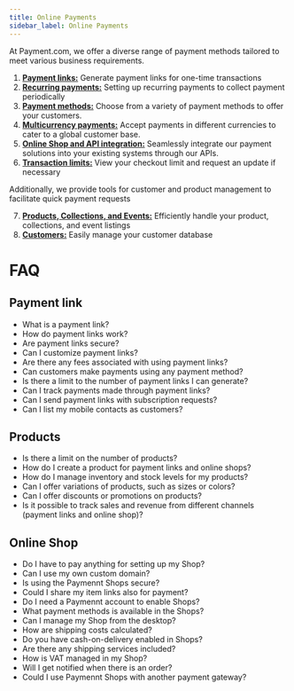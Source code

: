 ```yaml
---
title: Online Payments 
sidebar_label: Online Payments
---
```


At Payment.com, we offer a diverse range of payment methods tailored to meet various business requirements.


1. [**Payment links:**](1-payments-links.md)
Generate payment links for one-time transactions
2. [**Recurring payments:**](2-recurring-pamaents.md)
Setting up recurring payments to collect payment periodically
3. [**Payment methods:**](3-payment-methods.md)
Choose from a variety of payment methods to offer your customers.
4. [**Multicurrency payments:**](multicurrency-payments.md)
Accept payments in different currencies to cater to a global customer base.
5. [**Online Shop and API integration:**](5-online-shop-and-API-integration.md)
Seamlessly integrate our payment solutions into your existing systems through our APIs.
6. [**Transaction limits:**](6-transaction-limits.md)
View your checkout limit and request an update if necessary



Additionally, we provide tools for customer and product management to facilitate quick payment requests


7. [**Products, Collections, and Events:**](7-products,-collection,-and-events.md)
Efficiently handle your product, collections, and event listings
8. [**Customers:**](8-customers.md)
Easily manage your customer database


# FAQ

## Payment link

* What is a payment link?
* How do payment links work?
* Are payment links secure?
* Can I customize payment links?
* Are there any fees associated with using payment links?
* Can customers make payments using any payment method?
* Is there a limit to the number of payment links I can generate?
* Can I track payments made through payment links?
* Can I send payment links with subscription requests?
* Can I list my mobile contacts as customers?

## Products

* Is there a limit on the number of products?
* How do I create a product for payment links and online shops?
* How do I manage inventory and stock levels for my products?
* Can I offer variations of products, such as sizes or colors?
* Can I offer discounts or promotions on products?
* Is it possible to track sales and revenue from different channels (payment links and online shop)?

## Online Shop

* Do I have to pay anything for setting up my Shop?
* Can I use my own custom domain?
* Is using the Paymennt Shops secure?
* Could I share my item links also for payment?
* Do I need a Paymennt account to enable Shops?
* What payment methods is available in the Shops?
* Can I manage my Shop from the desktop?
* How are shipping costs calculated?
* Do you have cash-on-delivery enabled in Shops?
* Are there any shipping services included?
* How is VAT managed in my Shop?
* Will I get notified when there is an order?
* Could I use Paymennt Shops with another payment gateway?





